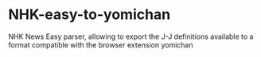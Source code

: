 # NHK-easy-to-yomichan
NHK News Easy parser, allowing to export the J-J definitions available to a format compatible with the browser extension yomichan
